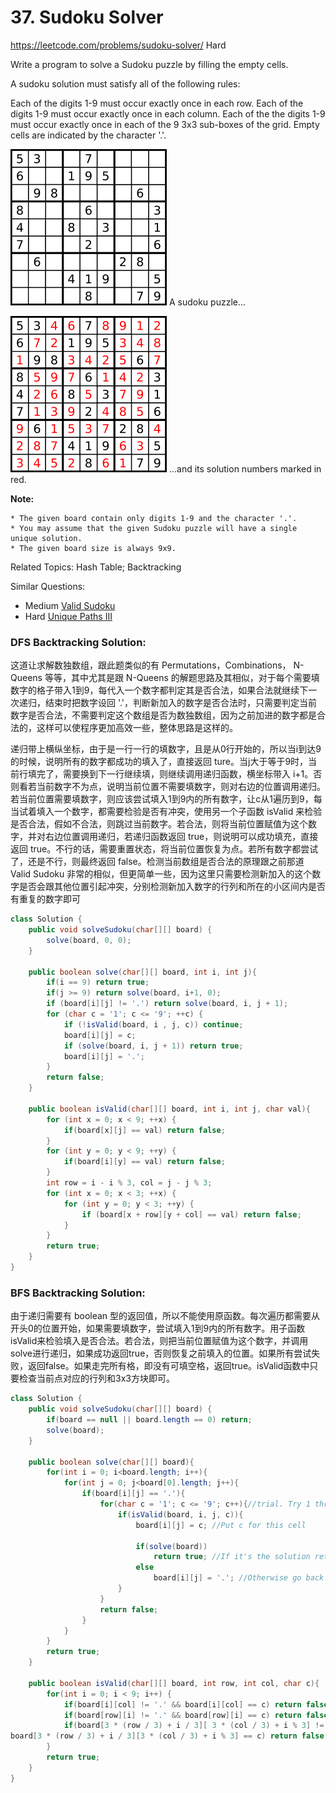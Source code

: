 # 37. Sudoku Solver
<https://leetcode.com/problems/sudoku-solver/>
Hard


Write a program to solve a Sudoku puzzle by filling the empty cells.

A sudoku solution must satisfy all of the following rules:

Each of the digits 1-9 must occur exactly once in each row.
Each of the digits 1-9 must occur exactly once in each column.
Each of the the digits 1-9 must occur exactly once in each of the 9 3x3 sub-boxes of the grid.
Empty cells are indicated by the character '.'.

![alt text](../resources/250px-Sudoku-by-L2G-20050714.png)
A sudoku puzzle...

![alt text](../resources/250px-Sudoku-by-L2G-20050714_solution.png)
...and its solution numbers marked in red.

**Note:**

    * The given board contain only digits 1-9 and the character '.'.
    * You may assume that the given Sudoku puzzle will have a single unique solution.
    * The given board size is always 9x9.

Related Topics: Hash Table; Backtracking

Similar Questions: 
* Medium [Valid Sudoku](https://leetcode.com/problems/valid-sudoku/)
* Hard [Unique Paths III](https://leetcode.com/problems/unique-paths-iii/)

### DFS Backtracking Solution: 
这道让求解数独数组，跟此题类似的有 Permutations，Combinations， N-Queens 等等，其中尤其是跟 N-Queens 的解题思路及其相似，对于每个需要填数字的格子带入1到9，每代入一个数字都判定其是否合法，如果合法就继续下一次递归，结束时把数字设回 '.'，判断新加入的数字是否合法时，只需要判定当前数字是否合法，不需要判定这个数组是否为数独数组，因为之前加进的数字都是合法的，这样可以使程序更加高效一些，整体思路是这样的。

递归带上横纵坐标，由于是一行一行的填数字，且是从0行开始的，所以当i到达9的时候，说明所有的数字都成功的填入了，直接返回 ture。当j大于等于9时，当前行填完了，需要换到下一行继续填，则继续调用递归函数，横坐标带入 i+1。否则看若当前数字不为点，说明当前位置不需要填数字，则对右边的位置调用递归。若当前位置需要填数字，则应该尝试填入1到9内的所有数字，让c从1遍历到9，每当试着填入一个数字，都需要检验是否有冲突，使用另一个子函数 isValid 来检验是否合法，假如不合法，则跳过当前数字。若合法，则将当前位置赋值为这个数字，并对右边位置调用递归，若递归函数返回 true，则说明可以成功填充，直接返回 true。不行的话，需要重置状态，将当前位置恢复为点。若所有数字都尝试了，还是不行，则最终返回 false。检测当前数组是否合法的原理跟之前那道 Valid Sudoku 非常的相似，但更简单一些，因为这里只需要检测新加入的这个数字是否会跟其他位置引起冲突，分别检测新加入数字的行列和所在的小区间内是否有重复的数字即可

```java
class Solution {
    public void solveSudoku(char[][] board) {
        solve(board, 0, 0);
    }
    
    public boolean solve(char[][] board, int i, int j){
        if(i == 9) return true;
        if(j >= 9) return solve(board, i+1, 0);
        if (board[i][j] != '.') return solve(board, i, j + 1);
        for (char c = '1'; c <= '9'; ++c) {
            if (!isValid(board, i , j, c)) continue;
            board[i][j] = c;
            if (solve(board, i, j + 1)) return true;
            board[i][j] = '.';
        }
        return false;
    }
    
    public boolean isValid(char[][] board, int i, int j, char val){
        for (int x = 0; x < 9; ++x) {
            if(board[x][j] == val) return false;
        }
        for (int y = 0; y < 9; ++y) {
            if(board[i][y] == val) return false;
        }
        int row = i - i % 3, col = j - j % 3;
        for (int x = 0; x < 3; ++x) {
            for (int y = 0; y < 3; ++y) {
                if (board[x + row][y + col] == val) return false;
            }
        }
        return true;
    }
}
```


### BFS Backtracking Solution: 
由于递归需要有 boolean 型的返回值，所以不能使用原函数。每次遍历都需要从开头0的位置开始，如果需要填数字，尝试填入1到9内的所有数字。用子函数 isValid来检验填入是否合法。若合法，则把当前位置赋值为这个数字，并调用solve进行递归，如果成功返回true，否则恢复之前填入的位置。如果所有尝试失败，返回false。如果走完所有格，即没有可填空格，返回true。isValid函数中只要检查当前点对应的行列和3x3方块即可。
```java
class Solution {
    public void solveSudoku(char[][] board) {
        if(board == null || board.length == 0) return;
        solve(board);
    }
    
    public boolean solve(char[][] board){
        for(int i = 0; i<board.length; i++){
            for(int j = 0; j<board[0].length; j++){
                if(board[i][j] == '.'){
                    for(char c = '1'; c <= '9'; c++){//trial. Try 1 through 9
                        if(isValid(board, i, j, c)){
                            board[i][j] = c; //Put c for this cell
                            
                            if(solve(board))
                                return true; //If it's the solution return true
                            else
                                board[i][j] = '.'; //Otherwise go back
                        }
                    }
                    return false;
                }
            }
        }
        return true;
    }
    
    public boolean isValid(char[][] board, int row, int col, char c){
        for(int i = 0; i < 9; i++) {
            if(board[i][col] != '.' && board[i][col] == c) return false; //check row
            if(board[row][i] != '.' && board[row][i] == c) return false; //check column
            if(board[3 * (row / 3) + i / 3][ 3 * (col / 3) + i % 3] != '.' && 
board[3 * (row / 3) + i / 3][3 * (col / 3) + i % 3] == c) return false; //check 3*3 block
        }
        return true;
    }
}
```